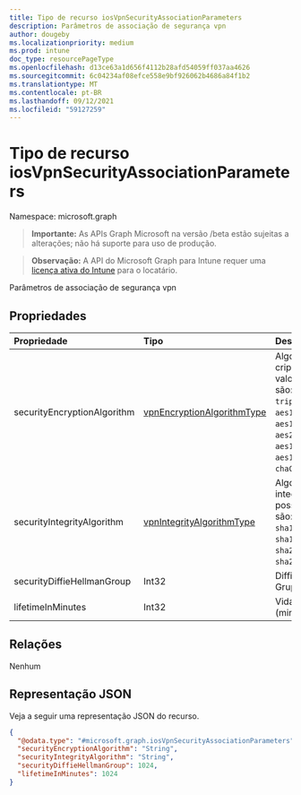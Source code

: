 ```yaml
---
title: Tipo de recurso iosVpnSecurityAssociationParameters
description: Parâmetros de associação de segurança vpn
author: dougeby
ms.localizationpriority: medium
ms.prod: intune
doc_type: resourcePageType
ms.openlocfilehash: d13ce63a1d656f4112b28afd54059ff037aa4626
ms.sourcegitcommit: 6c04234af08efce558e9bf926062b4686a84f1b2
ms.translationtype: MT
ms.contentlocale: pt-BR
ms.lasthandoff: 09/12/2021
ms.locfileid: "59127259"
---
```

# <a name="iosvpnsecurityassociationparameters-resource-type"></a>Tipo de recurso iosVpnSecurityAssociationParameters

Namespace: microsoft.graph

> **Importante:** As APIs Graph Microsoft na versão /beta estão sujeitas a alterações; não há suporte para uso de produção.

> **Observação:** A API do Microsoft Graph para Intune requer uma [licença ativa do Intune](https://go.microsoft.com/fwlink/?linkid=839381) para o locatário.

Parâmetros de associação de segurança vpn

## <a name="properties"></a>Propriedades
|Propriedade|Tipo|Descrição|
|:---|:---|:---|
|securityEncryptionAlgorithm|[vpnEncryptionAlgorithmType](../resources/intune-deviceconfig-vpnencryptionalgorithmtype.md)|Algoritmo de criptografia. Os valores possíveis são: `aes256`, `des`, `tripleDes`, `aes128`, `aes128Gcm`, `aes256Gcm`, `aes192`, `aes192Gcm`, `chaCha20Poly1305`.|
|securityIntegrityAlgorithm|[vpnIntegrityAlgorithmType](../resources/intune-deviceconfig-vpnintegrityalgorithmtype.md)|Algoritmo de integridade. Os possíveis valores são: `sha2_256`, `sha1_96`, `sha1_160`, `sha2_384`, `sha2_512`, `md5`.|
|securityDiffieHellmanGroup|Int32|Diffie-Hellman Grupo|
|lifetimeInMinutes|Int32|Vida útil (minutos)|

## <a name="relationships"></a>Relações
Nenhum

## <a name="json-representation"></a>Representação JSON
Veja a seguir uma representação JSON do recurso.
<!-- {
  "blockType": "resource",
  "@odata.type": "microsoft.graph.iosVpnSecurityAssociationParameters"
}
-->
``` json
{
  "@odata.type": "#microsoft.graph.iosVpnSecurityAssociationParameters",
  "securityEncryptionAlgorithm": "String",
  "securityIntegrityAlgorithm": "String",
  "securityDiffieHellmanGroup": 1024,
  "lifetimeInMinutes": 1024
}
```



